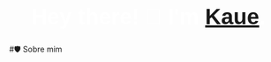 <h1 align="center" style="font-family: 'Impact', sans-serif; color: white; font-size: 40px;">Hey there! 👋 I'm <a href=""><bold>Kaue</bold></a>.</h1>

#🛡️ Sobre mim



